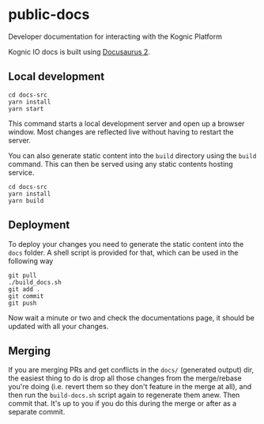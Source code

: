 # public-docs
Developer documentation for interacting with the Kognic Platform

Kognic IO docs is built using [Docusaurus 2](https://v2.docusaurus.io/).

## Local development

```console
cd docs-src
yarn install
yarn start
```
This command starts a local development server and open up a browser window. Most changes are reflected live without 
having to restart the server.

You can also generate static content into the `build` directory using the `build` command. This can then be served using
any static contents hosting service.

```console
cd docs-src
yarn install
yarn build
```

## Deployment

To deploy your changes you need to generate the static content into the `docs` folder. A shell script is provided for
that, which can be used in the following way

```console
git pull 
./build_docs.sh
git add .
git commit
git push
```

Now wait a minute or two and check the documentations page, it should be updated with all your changes.

## Merging

If you are merging PRs and get conflicts in the `docs/` (generated output) dir, the easiest thing to do is drop all those changes from the merge/rebase you're doing (i.e. revert them so they don't feature in the merge at all), and then run the `build-docs.sh` script again to regenerate them anew. Then commit that. It's up to you if you do this during the merge or after as a separate commit.